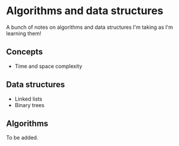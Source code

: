 # Algorithms and data structures

A bunch of notes on algorithms and data structures I'm taking as I'm learning them!

## Concepts
- Time and space complexity

## Data structures
- Linked lists
- Binary trees

## Algorithms
To be added.